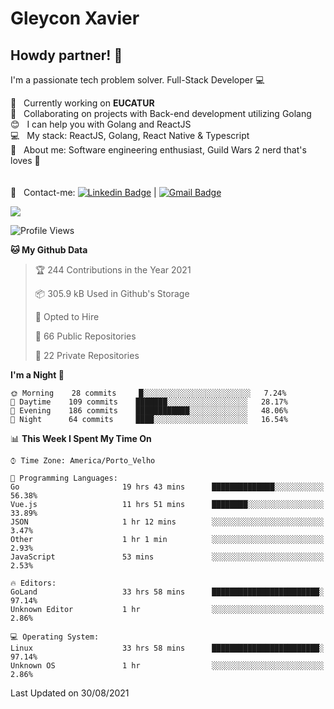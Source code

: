 # Gleycon Xavier

## Howdy partner! 👋

I'm a passionate tech problem solver.
Full-Stack Developer :computer:

 :rocket:  &nbsp; Currently working on **EUCATUR**
 <br/> :purple_heart: &nbsp; Collaborating on projects with Back-end development utilizing Golang
 <br/> :blush: &nbsp; I can help you with Golang and ReactJS
 <br/> :computer: &nbsp; My stack: ReactJS, Golang, React Native & Typescript
 <br/> 💬  &nbsp; About me: Software engineering enthusiast, Guild Wars 2 nerd that's loves :apple:
 <br/>
 <br/>
 <br/> :email: &nbsp; Contact-me: [![Linkedin Badge](https://img.shields.io/badge/-GleyconXavier-blue?style=flat-square&logo=Linkedin&logoColor=white&link=https://www.linkedin.com/in/gleyconxavier/)](https://www.linkedin.com/in/gleyconxavier/) 
| 
[![Gmail Badge](https://img.shields.io/badge/-gleyconxcarlos@gmail.com-c14438?style=flat-square&logo=Gmail&logoColor=white&link=mailto:gleyconxcarlos@gmail.com)](mailto:gleyconxcarlos@gmail.com)

![](https://komarev.com/ghpvc/?username=gleyconxavier)

<!--START_SECTION:waka-->
![Profile Views](http://img.shields.io/badge/Profile%20Views-0-blue)

**🐱 My Github Data** 

> 🏆 244 Contributions in the Year 2021
 > 
> 📦 305.9 kB Used in Github's Storage 
 > 
> 💼 Opted to Hire
 > 
> 📜 66 Public Repositories 
 > 
> 🔑 22 Private Repositories  
 > 
**I'm a Night 🦉** 

```text
🌞 Morning    28 commits     █░░░░░░░░░░░░░░░░░░░░░░░░   7.24% 
🌆 Daytime    109 commits    ███████░░░░░░░░░░░░░░░░░░   28.17% 
🌃 Evening    186 commits    ████████████░░░░░░░░░░░░░   48.06% 
🌙 Night      64 commits     ████░░░░░░░░░░░░░░░░░░░░░   16.54%

```


📊 **This Week I Spent My Time On** 

```text
⌚︎ Time Zone: America/Porto_Velho

💬 Programming Languages: 
Go                       19 hrs 43 mins      ██████████████░░░░░░░░░░░   56.38% 
Vue.js                   11 hrs 51 mins      ████████░░░░░░░░░░░░░░░░░   33.89% 
JSON                     1 hr 12 mins        ░░░░░░░░░░░░░░░░░░░░░░░░░   3.47% 
Other                    1 hr 1 min          ░░░░░░░░░░░░░░░░░░░░░░░░░   2.93% 
JavaScript               53 mins             ░░░░░░░░░░░░░░░░░░░░░░░░░   2.53%

🔥 Editors: 
GoLand                   33 hrs 58 mins      ████████████████████████░   97.14% 
Unknown Editor           1 hr                ░░░░░░░░░░░░░░░░░░░░░░░░░   2.86%

💻 Operating System: 
Linux                    33 hrs 58 mins      ████████████████████████░   97.14% 
Unknown OS               1 hr                ░░░░░░░░░░░░░░░░░░░░░░░░░   2.86%

```


 Last Updated on 30/08/2021
<!--END_SECTION:waka-->
